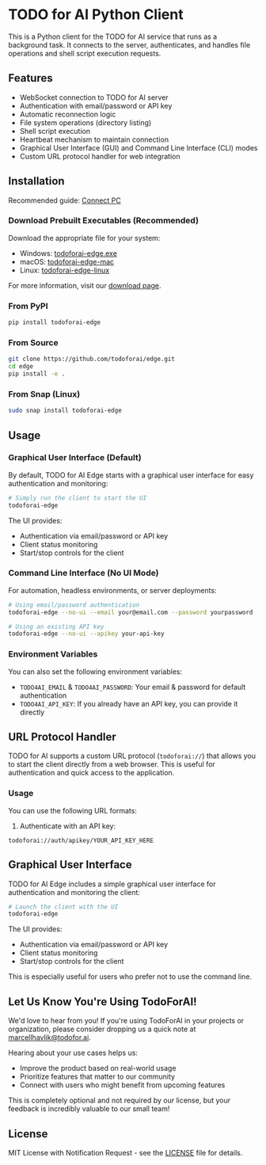 # TODO for AI Python Client

This is a Python client for the TODO for AI service that runs as a background task. It connects to the server, authenticates, and handles file operations and shell script execution requests.

## Features

- WebSocket connection to TODO for AI server
- Authentication with email/password or API key
- Automatic reconnection logic
- File system operations (directory listing)
- Shell script execution
- Heartbeat mechanism to maintain connection
- Graphical User Interface (GUI) and Command Line Interface (CLI) modes
- Custom URL protocol handler for web integration

## Installation

Recommended guide: [Connect PC](https://todofor.ai/connect-pc)


### Download Prebuilt Executables (Recommended)

Download the appropriate file for your system:
- Windows: [todoforai-edge.exe](https://todoforai-edge.r2.cloudflarestorage.com/edge/latest/todoforai-edge.exe)
- macOS: [todoforai-edge-mac](https://todoforai-edge.r2.cloudflarestorage.com/edge/latest/todoforai-edge-mac)
- Linux: [todoforai-edge-linux](https://todoforai-edge.r2.cloudflarestorage.com/edge/latest/todoforai-edge-linux)

For more information, visit our [download page](https://todoforai.com/downloads).

### From PyPI

```bash
pip install todoforai-edge
```

### From Source

```bash
git clone https://github.com/todoforai/edge.git
cd edge
pip install -e .
```

### From Snap (Linux)

```bash
sudo snap install todoforai-edge
```

## Usage

### Graphical User Interface (Default)

By default, TODO for AI Edge starts with a graphical user interface for easy authentication and monitoring:

```bash
# Simply run the client to start the UI
todoforai-edge
```

The UI provides:
- Authentication via email/password or API key
- Client status monitoring
- Start/stop controls for the client
### Command Line Interface (No UI Mode)

For automation, headless environments, or server deployments:

```bash
# Using email/password authentication
todoforai-edge --no-ui --email your@email.com --password yourpassword

# Using an existing API key
todoforai-edge --no-ui --apikey your-api-key
```

### Environment Variables

You can also set the following environment variables:

- `TODO4AI_EMAIL` & `TODO4AI_PASSWORD`: Your email & password for default authentication
- `TODO4AI_API_KEY`: If you already have an API key, you can provide it directly

## URL Protocol Handler

TODO for AI supports a custom URL protocol (`todoforai://`) that allows you to start the client directly from a web browser. This is useful for authentication and quick access to the application.

### Usage

You can use the following URL formats:

1. Authenticate with an API key:
```
todoforai://auth/apikey/YOUR_API_KEY_HERE
```

## Graphical User Interface

TODO for AI Edge includes a simple graphical user interface for authentication and monitoring the client:

```bash
# Launch the client with the UI
todoforai-edge
```

The UI provides:
- Authentication via email/password or API key
- Client status monitoring
- Start/stop controls for the client

This is especially useful for users who prefer not to use the command line.

## Let Us Know You're Using TodoForAI!

We'd love to hear from you! If you're using TodoForAI in your projects or organization, please consider dropping us a quick note at marcellhavlik@todofor.ai. 

Hearing about your use cases helps us:
- Improve the product based on real-world usage
- Prioritize features that matter to our community
- Connect with users who might benefit from upcoming features

This is completely optional and not required by our license, but your feedback is incredibly valuable to our small team!

## License

MIT License with Notification Request - see the [LICENSE](LICENSE) file for details.
